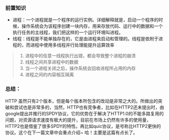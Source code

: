 ### 前置知识
- 进程：一个进程就是一个程序的运行实例。详细解释就是，启动一个程序的时候，操作系统会为该程序创建一块内存，用来存放代码、运行中的数据和一个执行任务的主线程，我们把这样的一个运行环境叫进程。
- 线程：线程是不能单独存在的，它是由进程来启动和管理的。线程是依附于进程的，而进程中使用多线程并行处理能提升运算效率

> 1. 进程中的任意一线程执行出错，都会导致整个进程的崩溃
> 2. 线程之间共享进程中的数据
> 3. 当一个进程关闭之后，操作系统会回收进程所占用的内存
> 4. 进程之间的内容相互隔离



### 总结：
HTTP 虽然只有2个版本，但是每个版本所包含的改动是非常之大的。所做出的突破和尝试也是非常多的，当然，HTTP也有竞争者，比如在HTTP2还未提出时，由google提出并推行的SPDY协议，它的优势在于解决了HTTP1.0的不能多路复用的问题，对资源请求速度有极大的提升，目前在市场上仍然有许多的使用量，HTTP2也是借鉴了很多SPDY的特性。再比如quic协议，是号称比HTTP2更快的协议。这个在下一篇文章中会重点介绍~ 哈！主要是这篇有点长了。